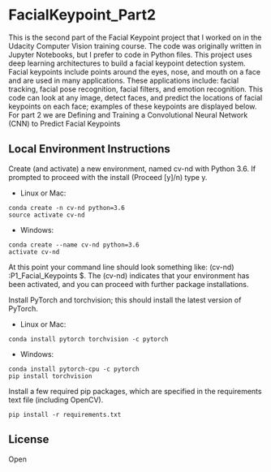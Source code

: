 # FacialKeypoint_Part2 #

This is the second part of the Facial Keypoint project that I worked on in the Udacity Computer Vision training course.
The code was originally written in Jupyter Notebooks, but I prefer to code in Python files.
This project uses deep learning architectures to build a facial keypoint detection system. Facial keypoints include points around the eyes, nose, and mouth on a face and are used in many applications. These applications include: facial tracking, facial pose recognition, facial filters, and emotion recognition. This code can look at any image, detect faces, and predict the locations of facial keypoints on each face; examples of these keypoints are displayed below.
For part 2 we are Defining and Training a Convolutional Neural Network (CNN) to Predict Facial Keypoints

## Local Environment Instructions ##

Create (and activate) a new environment, named cv-nd with Python 3.6. If prompted to proceed with the install (Proceed [y]/n) type y.

- Linux or Mac:
```
conda create -n cv-nd python=3.6
source activate cv-nd
```
- Windows:
```
conda create --name cv-nd python=3.6
activate cv-nd
```
At this point your command line should look something like: (cv-nd) <User>:P1_Facial_Keypoints <user>$. The (cv-nd) indicates that your environment has been activated, and you can proceed with further package installations.

Install PyTorch and torchvision; this should install the latest version of PyTorch.

- Linux or Mac:
```
conda install pytorch torchvision -c pytorch 
```
- Windows:
```
conda install pytorch-cpu -c pytorch
pip install torchvision
```
Install a few required pip packages, which are specified in the requirements text file (including OpenCV).
```
pip install -r requirements.txt
```
## License ##
Open


